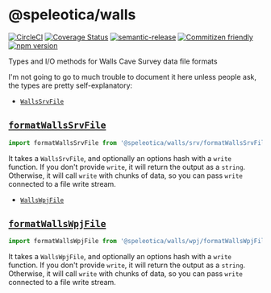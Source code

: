 # @speleotica/walls

[![CircleCI](https://circleci.com/gh/speleotica/walls.svg?style=svg)](https://circleci.com/gh/speleotica/walls)
[![Coverage Status](https://codecov.io/gh/speleotica/walls/branch/master/graph/badge.svg)](https://codecov.io/gh/speleotica/walls)
[![semantic-release](https://img.shields.io/badge/%20%20%F0%9F%93%A6%F0%9F%9A%80-semantic--release-e10079.svg)](https://github.com/semantic-release/semantic-release)
[![Commitizen friendly](https://img.shields.io/badge/commitizen-friendly-brightgreen.svg)](http://commitizen.github.io/cz-cli/)
[![npm version](https://badge.fury.io/js/%40speleotica%2Fwalls.svg)](https://badge.fury.io/js/%40speleotica%2Fwalls)

Types and I/O methods for Walls Cave Survey data file formats

I'm not going to go to much trouble to document it here unless people ask,
the types are pretty self-explanatory:

- [`WallsSrvFile`](/src/srv/WallsSrvFile.ts)

## [`formatWallsSrvFile`](/src/dat/formatWallsSrvFile.ts)

```js
import formatWallsSrvFile from '@speleotica/walls/srv/formatWallsSrvFile'
```

It takes a `WallsSrvFile`, and optionally an options hash with a `write` function.
If you don't provide `write`, it will return the output as a `string`. Otherwise,
it will call `write` with chunks of data, so you can pass `write` connected to a
file write stream.

- [`WallsWpjFile`](/src/wpj/WallsWpjFile.ts)

## [`formatWallsWpjFile`](/src/dat/formatWallsWpjFile.ts)

```js
import formatWallsWpjFile from '@speleotica/walls/wpj/formatWallsWpjFile'
```

It takes a `WallsWpjFile`, and optionally an options hash with a `write` function.
If you don't provide `write`, it will return the output as a `string`. Otherwise,
it will call `write` with chunks of data, so you can pass `write` connected to a
file write stream.
